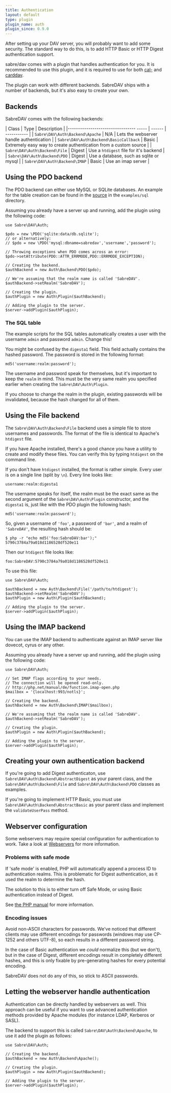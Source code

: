 ```yaml
---
title: Authentication
layout: default
type: plugin
plugin_name: auth
plugin_since: 0.9.0
---
```


After setting up your DAV server, you will probably want to add some security.
The standard way to do this, is to add HTTP Basic or HTTP Digest authentication
support.

sabre/dav comes with a plugin that handles authentication for you. It is
recommended to use this plugin, and it is required to use for both
[cal-](/dav/caldav) and [carddav](/dav/carddav).

The plugin can work with different backends. SabreDAV ships with a number of
backends, but it's also easy to create your own.

Backends
--------

SabreDAV comes with the following backends:

| Class                                  | Type   | Description |
|--------------------------------- ----- | ------ | ----------- |
| `Sabre\DAV\Auth\Backend\Apache`        | N/A    | Lets the webserver handle authentication |
| `Sabre\DAV\Auth\Backend\BasicCallback` | Basic  | Extremely easy way to create authentication from a custom source |
| `Sabre\DAV\Auth\Backend\File`          | Digest | Use a `htdigest` file for it's backend |
| `Sabre\DAV\Auth\Backend\PDO`           | Digest | Use a database, such as sqlite or mysql |
| `Sabre\DAV\Auth\Backend\IMAP`          | Basic  | Use an imap server |

Using the PDO backend
---------------------

The PDO backend can either use MySQL or SQLite databases. An example for the
table creation can be found in the [source][1] in the `examples/sql` directory.

Assuming you already have a server up and running, add the plugin using the
following code:

    use Sabre\DAV\Auth;

    $pdo = new \PDO('sqlite:data/db.sqlite');
    // or alternatively:
    // $pdo = new \PDO('mysql:dbname=sabredav','username','password');

    // Throwing exceptions when PDO comes across an error:
    $pdo->setAttribute(PDO::ATTR_ERRMODE,PDO::ERRMODE_EXCEPTION);

    // Creating the backend.
    $authBackend = new Auth\Backend\PDO($pdo);

    // We're assuming that the realm name is called 'SabreDAV'.
    $authBackend->setRealm('SabreDAV');

    // Creating the plugin.
    $authPlugin = new Auth\Plugin($authBackend);

    // Adding the plugin to the server.
    $server->addPlugin($authPlugin);

### The SQL table

The example scripts for the SQL tables automatically creates a user with the
username `admin` and password `admin`. Change this!

You might be confused by the `digesta1` field. This field actually contains
the hashed password. The password is stored in the following format:

    md5('username:realm:password');

The username and password speak for themselves, but it's important to keep
the `realm` in mind. This must be the very same realm you specified earlier
when creating the `Sabre\DAV\Auth\Plugin`.

If you choose to change the realm in the plugin, existing passwords will be
invalidated, because the hash changed for all of them.

Using the File backend
----------------------

The `Sabre\DAV\Auth\Backend\File` backend uses a simple file to store
usernames and passwords. The format of the file is identical to Apache's
`htdigest` file.

If you have Apache installed, there's a good chance you have a utility
to create and modify these files. You can verify this by typing `htdigest`
on the command line.

If you don't have `htdigest` installed, the format is rather simple.
Every user is on a single line (split by `\n`). Every line looks like:

    username:realm:digesta1

The username speaks for itself, the realm must be the exact same as the second
argument of the `Sabre\DAV\Auth\Plugin` constructor, and the `digesta1` is,
just like with the PDO plugin the following hash:

    md5('username:realm:password');

So, given a username of `'foo'`, a password of `'bar'`, and a realm of
`'SabreDAV'`, the resulting hash should be:

    $ php -r "echo md5('foo:SabreDAV:bar');"
    5790c3784a79a018d1186528df520e11

Then our `htdigest` file looks like:

    foo:SabreDAV:5790c3784a79a018d1186528df520e11

To use this file:

    use Sabre\DAV\Auth;

    $authBackend = new Auth\Backend\File('/path/to/htdigest');
    $authBackend->setRealm('SabreDAV');
    $authPlugin = new Auth\Plugin($authBackend);

    // Adding the plugin to the server.
    $server->addPlugin($authPlugin);

Using the IMAP backend
----------------------

You can use the IMAP backend to authenticate against an IMAP server like
dovecot, cyrus or any other.

Assuming you already have a server up and running, add the plugin using the
following code:

    use Sabre\DAV\Auth;

    // Set IMAP flags according to your needs.
    // The connection will be opened read-only.
    // http://php.net/manual/de/function.imap-open.php
    $mailbox = '{localhost:993/notls}';

    // Creating the backend.
    $authBackend = new Auth\Backend\IMAP($mailbox);

    // We're assuming that the realm name is called 'SabreDAV'.
    $authBackend->setRealm('SabreDAV');

    // Creating the plugin.
    $authPlugin = new Auth\Plugin($authBackend);

    // Adding the plugin to the server.
    $server->addPlugin($authPlugin);

Creating your own authentication backend
----------------------------------------

If you're going to add Digest authenticaton, use
`Sabre\DAV\Auth\Backend\AbstractDigest` as your parent class, and the
`Sabre\DAV\Auth\Backend\File` and `Sabre\DAV\Auth\Backend\PDO`
classes as examples.

If you're going to implement HTTP Basic, you must use
`Sabre\DAV\Auth\Backend\AbstractBasic` as your parent class and implement the
`validateUserPass` method.

Webserver configuration
-----------------------

Some webservers may require special configuration for authentication to work.
Take a look at [Webservers](/dav/webservers) for more information.

### Problems with safe mode

If 'safe mode' is enabled, PHP will automatically append a process ID to
authentication realms. This is problematic for Digest authentication, as it used
the realm to determine the hash.

The solution to this is to either turn off Safe Mode, or using Basic
authentication instead of Digest.

See [the PHP manual][2] for more information.

### Encoding issues

Avoid non-ASCII characters for passwords. We've noticed that different clients
may use different encodings for passwords (windows may use CP-1252 and others
UTF-8), so each results in a different password string.

In the case of Basic authentication we _could_ normalize this (but we don't),
but in the case of Digest, different encodings result in completely different
hashes, and this is only fixable by pre-generating hashes for every potential
encoding.

SabreDAV does not do any of this, so stick to ASCII passwords.

Letting the webserver handle authentication
-------------------------------------------

Authentication can be directly handled by webservers as well. This approach
can be useful if you want to use advanced authentication methods provided by
Apache modules (for instance LDAP, Kerberos or SASL).

The backend to support this is called `Sabre\DAV\Auth\Backend\Apache`, to use
it add the plugin as follows:

    use Sabre\DAV\Auth;

    // Creating the backend.
    $authBackend = new Auth\Backend\Apache();

    // Creating the plugin.
    $authPlugin = new Auth\Plugin($authBackend);

    // Adding the plugin to the server.
    $server->addPlugin($authPlugin);

[1]: https://github.com/fruux/sabre-dav/tree/master/examples/sql
[2]: http://php.net/manual/en/features.http-auth.php
